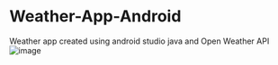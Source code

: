 # Weather-App-Android
Weather app created using android studio java and Open Weather API
![image](https://user-images.githubusercontent.com/64508977/205512318-33c3cd80-9927-422d-ad06-103079d7d100.png)
